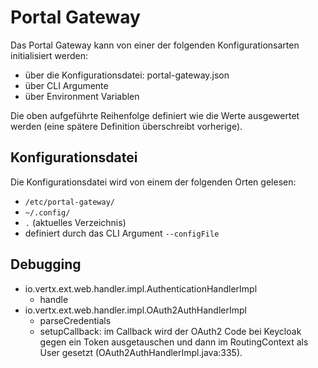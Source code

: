 # Portal Gateway

Das Portal Gateway kann von einer der folgenden Konfigurationsarten initialisiert werden:

- über die Konfigurationsdatei: portal-gateway.json
- über CLI Argumente
- über Environment Variablen

Die oben aufgeführte Reihenfolge definiert wie die Werte ausgewertet werden (eine spätere Definition überschreibt vorherige).

## Konfigurationsdatei

Die Konfigurationsdatei wird von einem der folgenden Orten gelesen:

- `/etc/portal-gateway/`
- `~/.config/`
- `.` (aktuelles Verzeichnis)
- definiert durch das CLI Argument `--configFile`

## Debugging

- io.vertx.ext.web.handler.impl.AuthenticationHandlerImpl
  - handle
- io.vertx.ext.web.handler.impl.OAuth2AuthHandlerImpl
  - parseCredentials
  - setupCallback: im Callback wird der OAuth2 Code bei Keycloak gegen ein Token ausgetauschen und dann im RoutingContext als User gesetzt (OAuth2AuthHandlerImpl.java:335).
